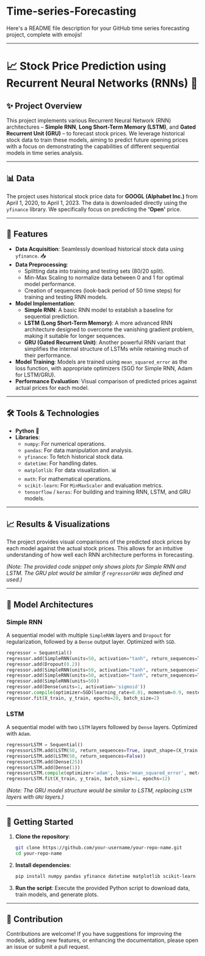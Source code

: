 # Time-series-Forecasting
 Here's a README file description for your GitHub time series forecasting project, complete with emojis!

---

# 📈 Stock Price Prediction using Recurrent Neural Networks (RNNs) 🚀

## ✨ Project Overview

This project implements various Recurrent Neural Network (RNN) architectures – **Simple RNN**, **Long Short-Term Memory (LSTM)**, and **Gated Recurrent Unit (GRU)** – to forecast stock prices. We leverage historical stock data to train these models, aiming to predict future opening prices with a focus on demonstrating the capabilities of different sequential models in time series analysis.

---

## 📊 Data

The project uses historical stock price data for **GOOGL (Alphabet Inc.)** from April 1, 2020, to April 1, 2023. The data is downloaded directly using the `yfinance` library. We specifically focus on predicting the **'Open'** price.

---

## 🚀 Features

* **Data Acquisition**: Seamlessly download historical stock data using `yfinance`. 📥
* **Data Preprocessing**:
    * Splitting data into training and testing sets (80/20 split).
    * Min-Max Scaling to normalize data between 0 and 1 for optimal model performance.
    * Creation of sequences (look-back period of 50 time steps) for training and testing RNN models.
* **Model Implementation**:
    * **Simple RNN**: A basic RNN model to establish a baseline for sequential prediction.
    * **LSTM (Long Short-Term Memory)**: A more advanced RNN architecture designed to overcome the vanishing gradient problem, making it suitable for longer sequences.
    * **GRU (Gated Recurrent Unit)**: Another powerful RNN variant that simplifies the internal structure of LSTMs while retaining much of their performance.
* **Model Training**: Models are trained using `mean_squared_error` as the loss function, with appropriate optimizers (SGD for Simple RNN, Adam for LSTM/GRU).
* **Performance Evaluation**: Visual comparison of predicted prices against actual prices for each model.

---

## 🛠️ Tools & Technologies

* **Python** 🐍
* **Libraries**:
    * `numpy`: For numerical operations.
    * `pandas`: For data manipulation and analysis.
    * `yfinance`: To fetch historical stock data.
    * `datetime`: For handling dates.
    * `matplotlib`: For data visualization. 📊
    * `math`: For mathematical operations.
    * `scikit-learn`: For `MinMaxScaler` and evaluation metrics.
    * `tensorflow` / `keras`: For building and training RNN, LSTM, and GRU models.

---

## 📈 Results & Visualizations

The project provides visual comparisons of the predicted stock prices by each model against the actual stock prices. This allows for an intuitive understanding of how well each RNN architecture performs in forecasting.

*(Note: The provided code snippet only shows plots for Simple RNN and LSTM. The GRU plot would be similar if `regressorGRU` was defined and used.)*

---

## 🧠 Model Architectures

### Simple RNN

A sequential model with multiple `SimpleRNN` layers and `Dropout` for regularization, followed by a `Dense` output layer. Optimized with `SGD`.

```python
regressor = Sequential()
regressor.add(SimpleRNN(units=50, activation="tanh", return_sequences=True, input_shape=(X_train.shape[1], 1)))
regressor.add(Dropout(0.2))
regressor.add(SimpleRNN(units=50, activation="tanh", return_sequences=True))
regressor.add(SimpleRNN(units=50, activation="tanh", return_sequences=True))
regressor.add(SimpleRNN(units=50))
regressor.add(Dense(units=1, activation='sigmoid'))
regressor.compile(optimizer=SGD(learning_rate=0.01, momentum=0.9, nesterov=True), loss="mean_squared_error")
regressor.fit(X_train, y_train, epochs=20, batch_size=2)
```

### LSTM

A sequential model with two `LSTM` layers followed by `Dense` layers. Optimized with `Adam`.

```python
regressorLSTM = Sequential()
regressorLSTM.add(LSTM(50, return_sequences=True, input_shape=(X_train.shape[1], 1)))
regressorLSTM.add(LSTM(50, return_sequences=False))
regressorLSTM.add(Dense(25))
regressorLSTM.add(Dense(1))
regressorLSTM.compile(optimizer='adam', loss='mean_squared_error', metrics=["accuracy"])
regressorLSTM.fit(X_train, y_train, batch_size=1, epochs=12)
```

*(Note: The GRU model structure would be similar to LSTM, replacing `LSTM` layers with `GRU` layers.)*

---

## 🏃 Getting Started

1.  **Clone the repository**:
    ```bash
    git clone https://github.com/your-username/your-repo-name.git
    cd your-repo-name
    ```
2.  **Install dependencies**:
    ```bash
    pip install numpy pandas yfinance datetime matplotlib scikit-learn tensorflow keras
    ```
3.  **Run the script**:
    Execute the provided Python script to download data, train models, and generate plots.

---

## 🤝 Contribution

Contributions are welcome! If you have suggestions for improving the models, adding new features, or enhancing the documentation, please open an issue or submit a pull request.
